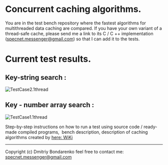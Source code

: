 # Concurrent caching algorithms.

You are in the test bench repository where the fastest algorithms for multithreaded data caching are compared. If you have your own variant of a thread-safe cache, please send me a link to its C / C ++ implementation (specnet.messenger@gmail.com) so that I can add it to the tests.

# Current test results.
## Key-string search :

![TestCase2.1thread](https://github.com/DimaBond174/cache_multi_thread/wiki/TestCase2.1thread.png)

## Key - number array search :

![TestCase1.1thread](https://github.com/DimaBond174/cache_multi_thread/wiki/TestCase1.1thread.png)


Step-by-step instructions on how to run a test using source code / ready-made compiled programs,
 bench description, description of caching algorithms created by [here: WiKi](https://github.com/DimaBond174/cache_multi_thread/wiki)



---
  Copyright (c) Dmitriy Bondarenko
  feel free to contact me: specnet.messenger@gmail.com


